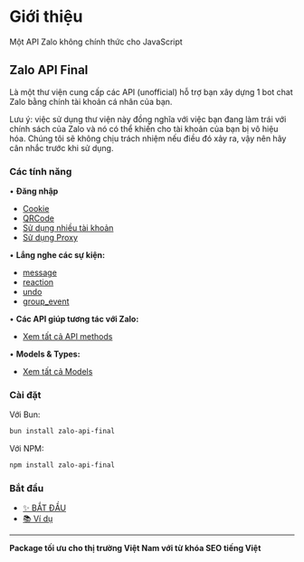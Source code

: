 # Giới thiệu

Một API Zalo không chính thức cho JavaScript

## Zalo API Final

Là một thư viện cung cấp các API (unofficial) hỗ trợ bạn xây dựng 1 bot chat Zalo bằng chính tài khoản cá nhân của bạn.

Lưu ý: việc sử dụng thư viện này đồng nghĩa với việc bạn đang làm trái với chính sách của Zalo và nó có thể khiến cho tài khoản của bạn bị vô hiệu hóa. Chúng tôi sẽ không chịu trách nhiệm nếu điều đó xảy ra, vậy nên hãy cân nhắc trước khi sử dụng.

### Các tính năng

• **Đăng nhập**
  - [Cookie](dang-nhap/dang-nhap-voi-cookie.md)
  - [QRCode](dang-nhap/dang-nhap-voi-qrcode.md)
  - [Sử dụng nhiều tài khoản](dang-nhap/dang-nhap-nhieu-tai-khoan.md)
  - [Sử dụng Proxy](dang-nhap/su-dung-proxy.md)

• **Lắng nghe các sự kiện:**
  - [message](listener/message.md)
  - [reaction](listener/reaction.md)
  - [undo](listener/undo.md)
  - [group_event](listener/group_event.md)

• **Các API giúp tương tác với Zalo:**
  - [Xem tất cả API methods](api/README.md)

• **Models & Types:**
  - [Xem tất cả Models](models/README.md)

### Cài đặt

Với Bun:
```bash
bun install zalo-api-final
```

Với NPM:
```bash
npm install zalo-api-final
```

### Bắt đầu

- [✨ BẮT ĐẦU](bat-dau/README.md)
- [📚 Ví dụ](bat-dau/vi-du/README.md)

---

**Package tối ưu cho thị trường Việt Nam với từ khóa SEO tiếng Việt**